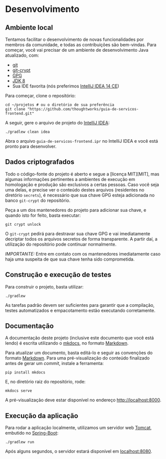 Desenvolvimento
====

Ambiente local
----

Tentamos facilitar o desenvolvimento de novas funcionalidades por
membros da comunidade, e todas as contribuições são bem-vindas.
Para começar, você vai precisar de um ambiente de desenvolvimento
Java atualizado, com:

* [git][GIT]
* [git-crypt][GITCRYPT]
* [GPG][GPG]
* [JDK 8][JDK8]
* Sua IDE favorita (nós preferimos [IntelliJ IDEA 14 CE][IDEA14CE])

Para começar, clone o repositório:

```
cd ~/projetos # ou o diretório de sua preferência
git clone "https://github.com/thoughtworks/guia-de-servicos-frontend.git"
```

A seguir, gere o arquivo de projeto do [IntelliJ IDEA][IDEA14CE]:

```
./gradlew clean idea
```

Abra o arquivo `guia-de-servicos-frontend.ipr` no IntelliJ IDEA e você
está pronto para desenvolver.


Dados criptografados
----

Todo o código-fonte do projeto é aberto e segue a [licença MIT][MIT], mas algumas informações pertinentes a ambientes de
execução em homologação e produção são exclusivos a certas pessoas. Caso você seja uma delas, e precise ver o conteúdo
destes arquivos (residentes no diretório `secrets`), é necessário que sua chave GPG esteja adicionada no banco `git-crypt`
do repositório.

Peça a um dos mantenedores do projeto para adicionar sua chave, e quando isto for feito, basta executar:

```
git crypt unlock
```

O `git-crypt` pedirá para destravar sua chave GPG e vai imediatamente decriptar todos os arquivos secretos de forma
transparente. A partir daí, a utilização do repositório pode continuar normalmente.

*IMPORTANTE:* Entre em contato com os mantenedores imediatamente caso haja uma suspeita de que sua chave tenha sido 
comprometida.


Construção e execução de testes
----

Para construir o projeto, basta utilizar:

```
./gradlew
```

As tarefas padrão devem ser suficientes para garantir que a compilação,
testes automatizados e empacotamento estão executando corretamente.

Documentação
----

A documentação deste projeto (inclusive este documento que você está lendo) é escrita utilizando o [mkdocs][MKDOCS], no 
formato [Markdown][MARKDOWN].

Para atualizar um documento, basta editá-lo e seguir as convenções do formato [Markdown][MARKDOWN]. Para uma
pré-visualização do conteúdo finalizado antes de gerar um _commit_, instale a ferramenta:

```
pip install mkdocs
```

E, no diretório raiz do repositório, rode:

```
mkdocs serve
```

A pré-visualização deve estar disponível no endereço [http://localhost:8000](http://localhost:8000).


Execução da aplicação
----

Para rodar a aplicação localmente, utilizamos um servidor web [Tomcat][TOMCAT], embutido no [Spring-Boot][SPRINGBOOT]:

```
./gradlew run
```

Após alguns segundos, o servidor estará disponível em [localhost:8080](http://localhost:8080/).

[GIT]:http://git-scm.org
[GITCRYPT]:https://www.agwa.name/projects/git-crypt/
[GPG]:https://www.gnupg.org/
[JDK8]:http://www.oracle.com/technetwork/java/javase/downloads/jdk8-downloads-2133151.html
[IDEA14CE]:https://www.jetbrains.com/idea/download/
[TOMCAT]:http://tomcat.apache.org/
[SPRINGBOOT]:http://projects.spring.io/spring-boot/
[MKDOCS]:http://www.mkdocs.org
[MARKDOWN]:http://daringfireball.net/projects/markdown/
[RTFD]:http://guia-de-servicos-frontend.readthedocs.org